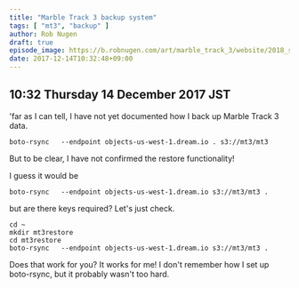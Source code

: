 ```yaml
---
title: "Marble Track 3 backup system"
tags: [ "mt3", "backup" ]
author: Rob Nugen
draft: true
episode_image: https://b.robnugen.com/art/marble_track_3/website/2018_sep_02_mt3_placeholder.png
date: 2017-12-14T10:32:48+09:00
---
```


## 10:32 Thursday 14 December 2017 JST

'far as I can tell, I have not yet documented how I back up Marble
Track 3 data.

    boto-rsync   --endpoint objects-us-west-1.dream.io . s3://mt3/mt3

But to be clear, I have not confirmed the restore functionality!

I guess it would be

    boto-rsync   --endpoint objects-us-west-1.dream.io s3://mt3/mt3 .

but are there keys required?  Let's just check.

    cd ~
    mkdir mt3restore
    cd mt3restore
    boto-rsync   --endpoint objects-us-west-1.dream.io s3://mt3/mt3 .

Does that work for you?  It works for me! I don't remember how I set
up boto-rsync, but it probably wasn't too hard.
